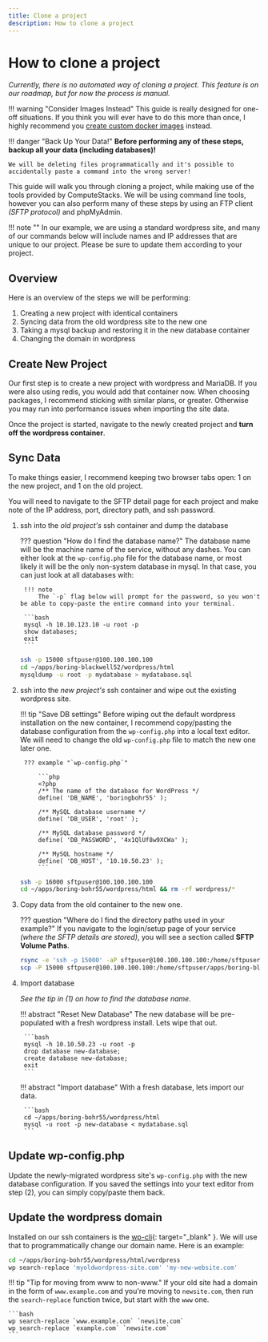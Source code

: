 ```yaml
---
title: Clone a project
description: How to clone a project
---
```

# How to clone a project
*Currently, there is no automated way of cloning a project. This feature is on our roadmap, but for now the process is manual.*

!!! warning "Consider Images Instead"
    This guide is really designed for one-off situations. If you think you will ever have to do this more than once, I highly recommend you [create custom docker images](/user_guide/building-images) instead.

!!! danger "Back Up Your Data!"
    **Before performing any of these steps, backup all your data (including databases)!**
    
    We will be deleting files programmatically and it's possible to accidentally paste a command into the wrong server!

This guide will walk you through cloning a project, while making use of the tools provided by ComputeStacks. We will be using command line tools, however you can also perform many of these steps by using an FTP client *(SFTP protocol)* and phpMyAdmin.

!!! note ""
    In our example, we are using a standard wordpress site, and many of our commands below will include names and IP addresses that are unique to our project. Please be sure to update them according to your project.

## Overview

Here is an overview of the steps we will be performing:

1. Creating a new project with identical containers
2. Syncing data from the old wordpress site to the new one
3. Taking a mysql backup and restoring it in the new database container
4. Changing the domain in wordpress

## Create New Project

Our first step is to create a new project with wordpress and MariaDB. If you were also using redis, you would add that container now. When choosing packages, I recommend sticking with similar plans, or greater. Otherwise you may run into performance issues when importing the site data.

Once the project is started, navigate to the newly created project and **turn off the wordpress container**. 

## Sync Data

To make things easier, I recommend keeping two browser tabs open: 1 on the new project, and 1 on the old project. 

You will need to navigate to the SFTP detail page for each project and make note of the IP address, port, directory path, and ssh password. 

1. ssh into the _old project's_ ssh container and dump the database

    ??? question "How do I find the database name?"
        The database name will be the machine name of the service, without any dashes. You can either look at the `wp-config.php` file for the database name, or most likely it will be the only non-system database in mysql. In that case, you can just look at all databases with:

        !!! note
            The `-p` flag below will prompt for the password, so you won't be able to copy-paste the entire command into your terminal.

        ```bash
        mysql -h 10.10.123.10 -u root -p
        show databases;
        exit
        ```

    ```bash
    ssh -p 15000 sftpuser@100.100.100.100
    cd ~/apps/boring-blackwell52/wordpress/html
    mysqldump -u root -p mydatabase > mydatabase.sql 
    ```

2. ssh into the _new project's_ ssh container and wipe out the existing wordpress site.

    !!! tip "Save DB settings"
        Before wiping out the default wordpress installation on the new container, I recommend copy/pasting the database configuration from the `wp-config.php` into a local text editor. We will need to change the old `wp-config.php` file to match the new one later one.

        ??? example "`wp-config.php`"

            ```php
            <?php
            /** The name of the database for WordPress */
            define( 'DB_NAME', 'boringbohr55' );

            /** MySQL database username */
            define( 'DB_USER', 'root' );

            /** MySQL database password */
            define( 'DB_PASSWORD', '4x1QlUf8w9XCWa' );

            /** MySQL hostname */
            define( 'DB_HOST', '10.10.50.23' );
            ```

    ```bash
    ssh -p 16000 sftpuser@100.100.100.100
    cd ~/apps/boring-bohr55/wordpress/html && rm -rf wordpress/*
    ```

3. Copy data from the old container to the new one.

    ??? question "Where do I find the directory paths used in your example?"
        If you navigate to the login/setup page of your service _(where the SFTP details are stored)_, you will see a section called **SFTP Volume Paths**.

    ```bash
    rsync -e 'ssh -p 15000' -aP sftpuser@100.100.100.100:/home/sftpuser/apps/boring-blackwell52/wordpress/html/wordpress/ wordpress/
    scp -P 15000 sftpuser@100.100.100.100:/home/sftpuser/apps/boring-blackwell52/wordpress/html/mydatabase.sql .
    ```

4. Import database

    _See the tip in (1) on how to find the database name._

    !!! abstract "Reset New Database"
        The new database will be pre-populated with a fresh wordpress install. Lets wipe that out.

        ```bash
        mysql -h 10.10.50.23 -u root -p
        drop database new-database;
        create database new-database;
        exit
        ```

    !!! abstract "Import database"
        With a fresh database, lets import our data.

        ```bash
        cd ~/apps/boring-bohr55/wordpress/html
        mysql -u root -p new-database < mydatabase.sql
        ```

## Update wp-config.php

Update the newly-migrated wordpress site's `wp-config.php` with the new database configuration. If you saved the settings into your text editor from step (2), you can simply copy/paste them back.

## Update the wordpress domain

Installed on our ssh containers is the [wp-cli](https://wp-cli.org/){: target="_blank" }. We will use that to programmatically change our domain name. Here is an example:

```bash
cd ~/apps/boring-bohr55/wordpress/html/wordpress
wp search-replace 'myoldwordpress-site.com' 'my-new-website.com'
```

!!! tip "Tip for moving from www to non-www."
    If your old site had a domain in the form of `www.example.com` and you're moving to `newsite.com`, then run the `search-replace` function twice, but start with the `www` one.

    ```bash
    wp search-replace `www.example.com` `newsite.com`
    wp search-replace `example.com` `newsite.com`
    ```



